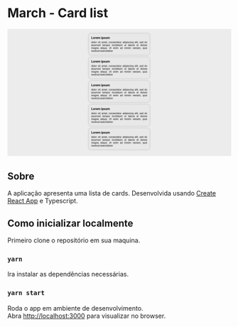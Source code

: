 # March - Card list

![png](./.github/readmeImg.png)

## Sobre

A aplicação apresenta uma lista de cards. Desenvolvida usando [Create React App](https://github.com/facebook/create-react-app) e Typescript.

## Como inicializar localmente

Primeiro clone o repositório em sua maquina.

### `yarn`

Ira instalar as dependências necessárias.

### `yarn start`

Roda o app em ambiente de desenvolvimento.\
Abra [http://localhost:3000](http://localhost:3000) para visualizar no browser.
